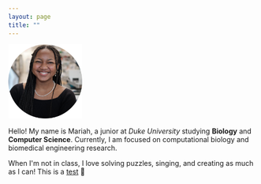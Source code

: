 ```yaml
---
layout: page
title: ""
---
```

<img src="assets/hs.png" alt="Headshot" width="150" height="150">

Hello! My name is Mariah, a junior at *Duke University* studying **Biology** and **Computer Science**. Currently, I am focused on computational biology and biomedical engineering research. 

When I'm not in class, I love solving puzzles, singing, and creating as much as I can! This is a [test](https://play2048.co/) :dna:
